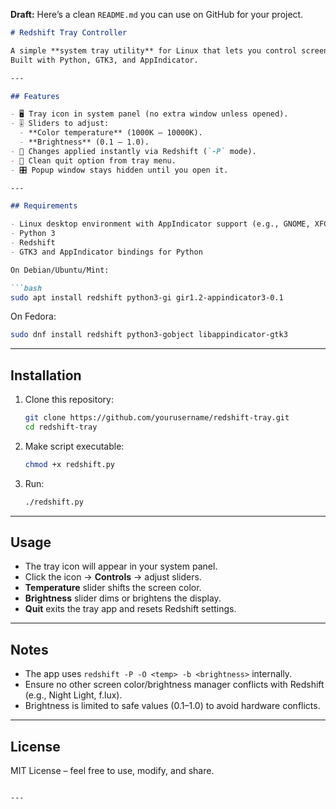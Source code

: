 **Draft:**
Here’s a clean `README.md` you can use on GitHub for your project.

````markdown
# Redshift Tray Controller

A simple **system tray utility** for Linux that lets you control screen **color temperature** and **brightness** using [Redshift](http://jonls.dk/redshift/).  
Built with Python, GTK3, and AppIndicator.

---

## Features

- 🖥️ Tray icon in system panel (no extra window unless opened).  
- 🎚️ Sliders to adjust:
  - **Color temperature** (1000K – 10000K).  
  - **Brightness** (0.1 – 1.0).  
- 🚀 Changes applied instantly via Redshift (`-P` mode).  
- 🛑 Clean quit option from tray menu.  
- 🎛️ Popup window stays hidden until you open it.

---

## Requirements

- Linux desktop environment with AppIndicator support (e.g., GNOME, XFCE, Cinnamon, etc.)  
- Python 3  
- Redshift  
- GTK3 and AppIndicator bindings for Python  

On Debian/Ubuntu/Mint:

```bash
sudo apt install redshift python3-gi gir1.2-appindicator3-0.1
````

On Fedora:

```bash
sudo dnf install redshift python3-gobject libappindicator-gtk3
```

---

## Installation

1. Clone this repository:

   ```bash
   git clone https://github.com/yourusername/redshift-tray.git
   cd redshift-tray
   ```

2. Make script executable:

   ```bash
   chmod +x redshift.py
   ```

3. Run:

   ```bash
   ./redshift.py
   ```

---

## Usage

* The tray icon will appear in your system panel.
* Click the icon → **Controls** → adjust sliders.
* **Temperature** slider shifts the screen color.
* **Brightness** slider dims or brightens the display.
* **Quit** exits the tray app and resets Redshift settings.

---

## Notes

* The app uses `redshift -P -O <temp> -b <brightness>` internally.
* Ensure no other screen color/brightness manager conflicts with Redshift (e.g., Night Light, f.lux).
* Brightness is limited to safe values (0.1–1.0) to avoid hardware conflicts.

---

## License

MIT License – feel free to use, modify, and share.

```

---
